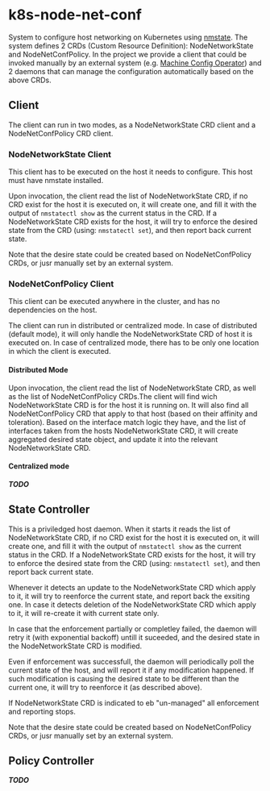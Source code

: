 # k8s-node-net-conf
System to configure host networking on Kubernetes using [nmstate](https://nmstate.github.io/).
The system defines 2 CRDs (Custom Resource Definition): NodeNetworkState and NodeNetConfPolicy.
In the project we provide a client that could be invoked manually by an external system (e.g. [Machine Config Operator](https://github.com/openshift/machine-config-operator)) and 2 daemons that can manage the configuration automatically based on the above CRDs.

## Client
The client can run in two modes, as a NodeNetworkState CRD client and a NodeNetConfPolicy CRD client.
### NodeNetworkState Client
This client has to be executed on the host it needs to configure. This host must have nmstate installed.

Upon invocation, the client read the list of NodeNetworkState CRD, if no CRD exist for the host it is executed on, it will create one, and fill it with the output of ```nmstatectl show``` as the current status in the CRD.
If a NodeNetworkState CRD exists for the host, it will try to enforce the desired state from the CRD (using: ```nmstatectl set```), and then report back current state.

Note that the desire state could be created based on NodeNetConfPolicy CRDs, or jusr manually set by an external system.
### NodeNetConfPolicy Client
This client can be executed anywhere in the cluster, and has no dependencies on the host.

The client can run in distributed or centralized mode. In case of distributed (default mode), it will only handle the NodeNetworkState CRD of host it is executed on. In case of centralized mode, there has to be only one location in which the client is executed.
#### Distributed Mode
Upon invocation, the client read the list of NodeNetworkState CRD, as well as the list of NodeNetConfPolicy CRDs.The client will find wich NodeNetworkState CRD is for the host it is running on. It will also find all NodeNetConfPolicy CRD that apply to that host (based on their affinity and toleration). Based on the interface match logic they have, and the list of interfaces taken from the hosts NodeNetworkState CRD, it will create aggregated desired state object, and update it into the relevant NodeNetworkState CRD.
#### Centralized mode
___TODO___
## State Controller
This is a priviledged host daemon. When it starts it reads the list of NodeNetworkState CRD, if no CRD exist for the host it is executed on, it will create one, and fill it with the output of ```nmstatectl show``` as the current status in the CRD. If a NodeNetworkState CRD exists for the host, it will try to enforce the desired state from the CRD (using: ```nmstatectl set```), and then report back current state.

Whenever it detects an update to the NodeNetworkState CRD which apply to it, it will try to reenforce the current state, and report back the exsiting one. In case it detects deletion of the NodeNetworkState CRD which apply to it, it will re-create it with current state only.

In case that the enforcement partially or completley failed, the daemon will retry it (with exponential backoff) untill it suceeded, and the desired state in the NodeNetworkState CRD is modified.

Even if enforcement was successfull, the daemon will periodically poll the current state of the host, and will report it if any modification happened. If such modification is causing the desired state to be different than the current one, it will try to reenforce it (as described above).

If NodeNetworkState CRD is indicated to eb "un-managed" all enforcement and reporting stops.

Note that the desire state could be created based on NodeNetConfPolicy CRDs, or jusr manually set by an external system.
## Policy Controller
___TODO___
